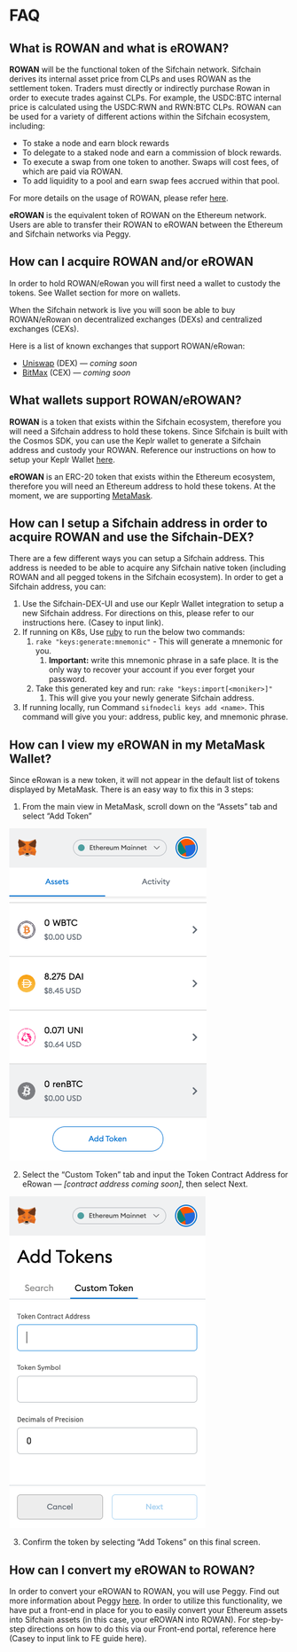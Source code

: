 # FAQ

## What is ROWAN and what is eROWAN?

**ROWAN** will be the functional token of the Sifchain network. Sifchain derives its internal asset price from CLPs and uses ROWAN as the settlement token. Traders must directly or indirectly purchase Rowan in order to execute trades against CLPs. For example, the USDC:BTC internal price is calculated using the USDC:RWN and RWN:BTC CLPs. ROWAN can be used for a variety of different actions within the Sifchain ecosystem, including: 

* To stake a node and earn block rewards
* To delegate to a staked node and earn a commission of block rewards.
* To execute a swap from one token to another. Swaps will cost fees, of which are paid via ROWAN.
* To add liquidity to a pool and earn swap fees accrued within that pool. 

For more details on the usage of ROWAN, please refer [here](https://medium.com/sifchain-finance/uses-for-rowan-the-polyvalent-token-for-omni-chain-decentralized-exchange-dex-3207e7f70f02). 

**eROWAN** is the equivalent token of ROWAN on the Ethereum network. Users are able to transfer their ROWAN to eROWAN between the Ethereum and Sifchain networks via Peggy. 

## How can I acquire ROWAN and/or eROWAN

In order to hold ROWAN/eRowan you will first need a wallet to custody the tokens. See Wallet section for more on wallets.

When the Sifchain network is live you will soon be able to buy ROWAN/eRowan on decentralized exchanges \(DEXs\) and centralized exchanges \(CEXs\). 

Here is a list of known exchanges that support ROWAN/eRowan:

* [Uniswap](https://app.uniswap.org/#/swap) \(DEX\) — _coming soon_
* [BitMax](https://bitmax.io/en/global-digital-asset-platform) \(CEX\) — _coming soon_

## What wallets support ROWAN/eROWAN?

**ROWAN** is a token that exists within the Sifchain ecosystem, therefore you will need a Sifchain address to hold these tokens. Since Sifchain is built with the Cosmos SDK, you can use the Keplr wallet to generate a Sifchain address and custody your ROWAN. Reference our instructions on how to setup your Keplr Wallet [here](https://docs.sifchain.finance/resources/sifchain-dex-ui#setup-or-integrate-your-sifchain-address-via-keplr-wallet-integration).

**eROWAN** is an ERC-20 token that exists within the Ethereum ecosystem, therefore you will need an Ethereum address to hold these tokens. At the moment, we are supporting [MetaMask](https://metamask.io/download.html). 

## How can I setup a Sifchain address in order to acquire ROWAN and use the Sifchain-DEX?

There are a few different ways you can setup a Sifchain address. This address is needed to be able to acquire any Sifchain native token \(including ROWAN and all pegged tokens in the Sifchain ecosystem\). In order to get a Sifchain address, you can:

1. Use the Sifchain-DEX-UI and use our Keplr Wallet integration to setup a new Sifchain address. For directions on this, please refer to our instructions here. \(Casey to input link\).
2. If running on K8s, Use [ruby](https://www.ruby-lang.org/en/documentation/installation/) to run the below two commands:
   1. `rake "keys:generate:mnemonic"` - This will generate a mnemonic for you.
      1. **Important:** write this mnemonic phrase in a safe place. It is the only way to recover your account if you ever forget your password.
   2. Take this generated key and run: `rake "keys:import[<moniker>]"`
      1. This will give you your newly generate Sifchain address.
3. If running locally, run Command `sifnodecli keys add <name>`.  This command will give you your: address, public key, and mnemonic phrase. 

## How can I view my eROWAN in my MetaMask Wallet?

Since eRowan is a new token, it will not appear in the default list of tokens displayed by MetaMask. There is an easy way to fix this in 3 steps:

1. From the main view in MetaMask, scroll down on the “Assets” tab and select “Add Token”

![](../.gitbook/assets/screen-shot-2021-01-19-at-1.53.56-pm.png)

2. Select the “Custom Token” tab and input the Token Contract Address for eRowan — _\[contract address coming soon\]_, then select Next.

![](../.gitbook/assets/screen-shot-2021-01-19-at-1.59.29-pm.png)

3. Confirm the token by selecting “Add Tokens” on this final screen.

## How can I convert my eROWAN to ROWAN?

In order to convert your eROWAN to ROWAN, you will use Peggy. Find out more information about Peggy [here](https://docs.sifchain.finance/core-concepts/peggy). In order to utilize this functionality, we have put a front-end in place for you to easily convert your Ethereum assets into Sifchain assets \(in this case, your eROWAN into ROWAN\).  For step-by-step directions on how to do this via our Front-end portal, reference here \(Casey to input link to FE guide here\). 

## 

